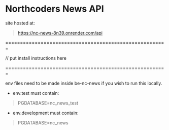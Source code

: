 # Northcoders News API

site hosted at:
> https://nc-news-8n39.onrender.com/api

=======================================================

// put install instructions here

=======================================================

env files need to be made inside be-nc-news if you wish to run this locally.

- env.test must contain:

> PGDATABASE=nc_news_test

- env.development must contain:

> PGDATABASE=nc_news

